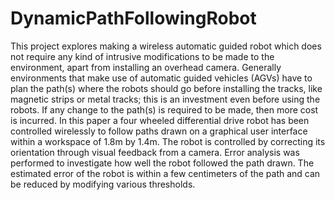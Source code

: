 # DynamicPathFollowingRobot
This project explores making a wireless automatic guided robot which does not require any kind of intrusive modifications to be made to the environment, apart from installing an overhead camera. Generally environments that make use of automatic guided vehicles (AGVs) have to plan the path(s) where the robots should go before installing the tracks, like magnetic strips or metal tracks; this is an investment even before using the robots. If any change to the path(s) is required to be made, then more cost is incurred. In this paper a four wheeled differential drive robot has been controlled wirelessly to follow paths drawn on a graphical user interface within a workspace of 1.8m by 1.4m. The robot is controlled by correcting its orientation through visual feedback from a camera. Error analysis was performed to investigate how well the robot followed the path drawn. The estimated error of the robot is within a few centimeters of the path and can be reduced by modifying various thresholds.
